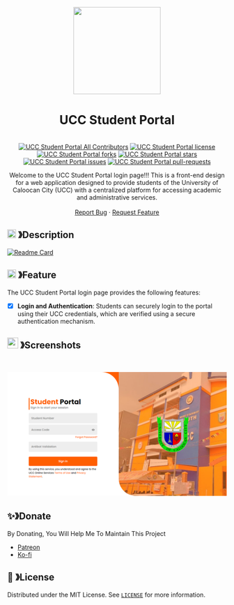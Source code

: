 <p align="center">
  <img src="https://cdn.discordapp.com/attachments/1045298870533509130/1068425329909174392/egg_-_Copy-modified.png" width="200" height="200">
  <h1 align="center"><b>UCC Student Portal</b></h1>
</p>

<p align="center">
  <a aria-label="Follow PP Namias on Twitter" href="https://twitter.com/PP_Namias" target="_blank"><img alt="" src="https://img.shields.io/badge/Follow%20@PP_Namias-black.svg?style=for-the-badge&logo=Twitter"></a>
  <a aria-label="Follow PP Namias on Github" href="https://github.com/PP-Namias" target="_blank"><img alt="" src="https://img.shields.io/badge/Follow%20@PP_Namias-black.svg?style=for-the-badge&logo=Github"></a>
  <br>
  <a href="https://github.com/PP-Namias/UCC-Student-Portal" target="blank"><img src="https://img.shields.io/badge/all_contributors-1-orange.svg?style=flat-square" alt="UCC Student Portal All Contributors" /></a>
  <a href="https://github.com/PP-Namias/UCC-Student-Portal/blob/master/LICENSE" target="blank"><img src="https://img.shields.io/github/license/PP-Namias/UCC-Student-Portal?style=flat-square" alt="UCC Student Portal license" /></a>
  <a href="https://github.com/PP-Namias/UCC-Student-Portal/fork" target="blank"><img src="https://img.shields.io/github/forks/PP-Namias/UCC-Student-Portal?style=flat-square" alt="UCC Student Portal forks"/></a>
  <a href="https://github.com/PP-Namias/UCC-Student-Portal/stargazers" target="blank"><img src="https://img.shields.io/github/stars/PP-Namias/UCC-Student-Portal?style=flat-square" alt="UCC Student Portal stars"/></a>
  <a href="https://github.com/PP-Namias/UCC-Student-Portal/issues" target="blank"><img src="https://img.shields.io/github/issues/PP-Namias/UCC-Student-Portal?style=flat-square" alt="UCC Student Portal issues"/></a>
  <a href="https://github.com/PP-Namias/UCC-Student-Portal/pulls" target="blank"><img src="https://img.shields.io/github/issues-pr/PP-Namias/UCC-Student-Portal?style=flat-square" alt="UCC Student Portal pull-requests"/></a>
  <p align="center">
      Welcome to the UCC Student Portal login page!!! This is a front-end design for a web application designed to provide students of the University of Caloocan City (UCC) with a centralized platform for accessing academic and administrative services.
    <br />
    <br />
    <a href="https://github.com/PP-Namias/UCC-Student-Portal/issues">Report Bug</a>
    ·
    <a href="https://github.com/PP-Namias/UCC-Student-Portal/issues">Request Feature</a>
  </p>
</p>

<!-- ABOUT THE PROJECT -->
## <img src="https://cdn.discordapp.com/emojis/859424401186095114.png" width="20px" height="20px"> 》Description
[![Readme Card](https://github-readme-stats.vercel.app/api/pin/?username=PP-Namias&repo=UCC-Student-Portal&theme=tokyonight&show_owner=true&hide_border=true)](https://github.com/PP-Namias/UCC-Student-Portal)

## <img src="https://cdn.discordapp.com/emojis/852881450667081728.gif" width="20px" height="20px"> 》Feature
The UCC Student Portal login page provides the following features:
- [x] <b>Login and Authentication</b>: Students can securely login to the portal using their UCC credentials, which are verified using a secure authentication mechanism.

## <img src="https://cdn.discordapp.com/emojis/1028680849195020308.png" width="25px" height="25px"> 》Screenshots
<br />
<p align="center">
  <a href="https://github.com/PP-Namias/UCC-Student-Portal">
    <img src="./assets/UCC_Student_Portal.png">
  </a>
</p>

## ✨》Donate
By Donating, You Will Help Me To Maintain This Project 
- [Patreon](https://www.patreon.com/PP_Namias)
- [Ko-fi](https://ko-fi.com/PP_Namias)

## 🔐 》License
Distributed under the MIT License. See [`LICENSE`](https://github.com/PP-Namias/UCC-Student-Portal/blob/main/LICENSE) for more information.
